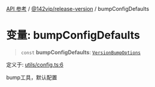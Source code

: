 [API 参考](../../../index.md) / [@142vip/release-version](../index.md) / bumpConfigDefaults

# 变量: bumpConfigDefaults

> `const` **bumpConfigDefaults**: [`VersionBumpOptions`](../interfaces/VersionBumpOptions.md)

定义于: [utils/config.ts:6](https://github.com/142vip/core-x/blob/b6807ccf6c96718daee70c368eee9968a0b34d48/packages/release-version/src/utils/config.ts#L6)

bump工具，默认配置
